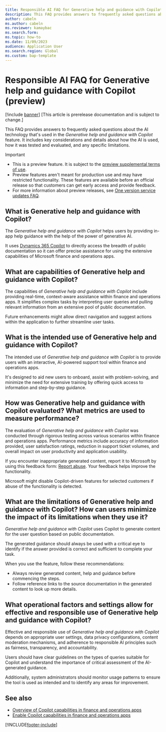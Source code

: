 ```yaml
---
title: Responsible AI FAQ for Generative help and guidance with Copilot (preview)
description: This FAQ provides answers to frequently asked questions about the AI technology that's used in generative help and guidance with Copilot. It includes key considerations and details about how the AI is used, how it was tested and evaluated, and any specific limitations.
author: cabeln
ms.author: cabeln
ms.reviewer: kamaybac
ms.search.form:
ms.topic: how-to
ms.date: 11/09/2023
audience: Application User
ms.search.region: Global
ms.custom: bap-template
---
```


# Responsible AI FAQ for Generative help and guidance with Copilot (preview)

[!include [banner](../includes/banner.md)]
[This article is prerelease documentation and is subject to change.]

This FAQ provides answers to frequently asked questions about the AI technology that's used in the *Generative help and guidance with Copilot* feature. It includes key considerations and details about how the AI is used, how it was tested and evaluated, and any specific limitations.

> [!IMPORTANT]
>
> - This is a preview feature. It is subject to the [preview supplemental terms of use](https://go.microsoft.com/fwlink/?linkid=2105274).
> - Preview features aren't meant for production use and may have restricted functionality. These features are available before an official release so that customers can get early access and provide feedback.
> - For more information about preview releases, see [One version service updates FAQ](/dynamics365/unified-operations/fin-and-ops/get-started/one-version).

## What is Generative help and guidance with Copilot?

The *Generative help and guidance with Copilot* helps users by providing in-app help guidance with the help of the power of generative AI.

It uses [Dynamics 365 Copilot](/power-platform/transparency-note-copilot-data-security-privacy) to directly access the breadth of public documentation so it can offer precise assistance for using the extensive capabilities of Microsoft finance and operations apps.

## What are capabilities of Generative help and guidance with Copilot?

The capabilities of *Generative help and guidance with Copilot* include providing real-time, context-aware assistance within finance and operations apps. It simplifies complex tasks by interpreting user queries and pulling relevant information from an extensive pool of public documentation.

Future enhancements might allow direct navigation and suggest actions within the application to further streamline user tasks.

## What is the intended use of Generative help and guidance with Copilot?

The intended use of *Generative help and guidance with Copilot* is to provide users with an interactive, AI-powered support tool within finance and operations apps.

It's designed to aid new users to onboard, assist with problem-solving, and minimize the need for extensive training by offering quick access to information and step-by-step guidance.

## How was Generative help and guidance with Copilot evaluated? What metrics are used to measure performance?

The evaluation of *Generative help and guidance with Copilot* was conducted through rigorous testing across various scenarios within finance and operations apps. Performance metrics include accuracy of information provided, user satisfaction ratings, reduction in support ticket volumes, and overall impact on user productivity and application usability.

If you encounter inappropriate generated content, report it to Microsoft by using this feedback form: [Report abuse](https://msrc.microsoft.com/report/abuse?ThreatType=URL&IncidentType=Responsible%20AI&SourceUrl=https://dynamics.microsoft.com/supply-chain-management/overview/). Your feedback helps improve the functionality.

Microsoft might disable Copilot-driven features for selected customers if abuse of the functionality is detected.

## What are the limitations of Generative help and guidance with Copilot? How can users minimize the impact of its limitations when they use it?

*Generative help and guidance with Copilot* uses Copilot to generate content for the user question based on public documentation.

The generated guidance should always be used with a critical eye to identify if the answer provided is correct and sufficient to complete your task.

When you use the feature, follow these recommendations:

- Always review generated content, help and guidance before commencing the steps.
- Follow reference links to the source documentation in the generated content to look up more details.

## What operational factors and settings allow for effective and responsible use of Generative help and guidance with Copilot?

Effective and responsible use of *Generative help and guidance with Copilot* depends on appropriate user settings, data privacy configurations, content moderation mechanisms, and adherence to responsible AI principles such as fairness, transparency, and accountability.

Users should have clear guidelines on the types of queries suitable for Copilot and understand the importance of critical assessment of the AI-generated guidance.

Additionally, system administrators should monitor usage patterns to ensure the tool is used as intended and to identify any areas for improvement.

## See also

- [Overview of Copilot capabilities in finance and operations apps](copilot-for-finance-operations.md)
- [Enable Copilot capabilities in finance and operations apps](../../dev-itpro/copilot/enable-copilot.md)

[!INCLUDE[footer-include](../../../includes/footer-banner.md)]
